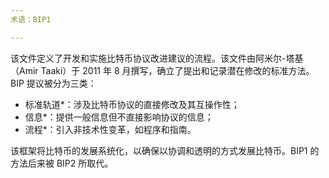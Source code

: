 ```yaml
---
术语：BIP1

---
```

该文件定义了开发和实施比特币协议改进建议的流程。该文件由阿米尔-塔基（Amir Taaki）于 2011 年 8 月撰写，确立了提出和记录潜在修改的标准方法。BIP 提议被分为三类：


- 标准轨道*：涉及比特币协议的直接修改及其互操作性；
- 信息*：提供一般信息但不直接影响协议的信息；
- 流程*：引入非技术性变革，如程序和指南。

该框架将比特币的发展系统化，以确保以协调和透明的方式发展比特币。BIP1 的方法后来被 BIP2 所取代。
